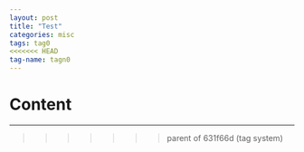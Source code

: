 ```yaml
---
layout: post
title: "Test"
categories: misc
tags: tag0
<<<<<<< HEAD
tag-name: tagn0
---
```

Content
=======
---
>>>>>>> parent of 631f66d (tag system)
